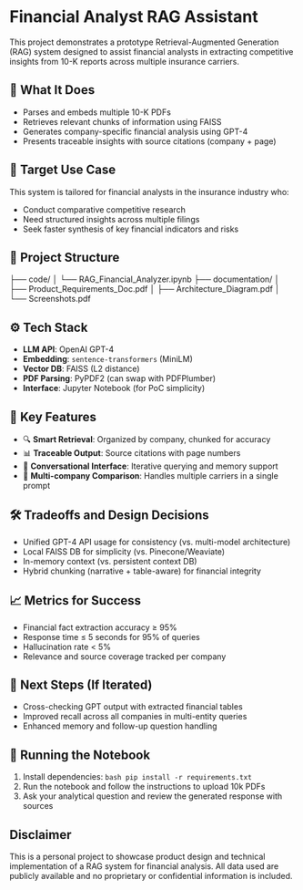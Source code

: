 # Financial Analyst RAG Assistant

This project demonstrates a prototype Retrieval-Augmented Generation (RAG) system designed to assist financial analysts in extracting competitive insights from 10-K reports across multiple insurance carriers.

## 🧠 What It Does

- Parses and embeds multiple 10-K PDFs
- Retrieves relevant chunks of information using FAISS
- Generates company-specific financial analysis using GPT-4
- Presents traceable insights with source citations (company + page)

## 🎯 Target Use Case

This system is tailored for financial analysts in the insurance industry who:
- Conduct comparative competitive research
- Need structured insights across multiple filings
- Seek faster synthesis of key financial indicators and risks

## 📂 Project Structure

├── code/ │ └── RAG_Financial_Analyzer.ipynb ├── documentation/ │ ├── Product_Requirements_Doc.pdf │ ├── Architecture_Diagram.pdf │ └── Screenshots.pdf

## ⚙️ Tech Stack

- **LLM API**: OpenAI GPT-4
- **Embedding**: `sentence-transformers` (MiniLM)
- **Vector DB**: FAISS (L2 distance)
- **PDF Parsing**: PyPDF2 (can swap with PDFPlumber)
- **Interface**: Jupyter Notebook (for PoC simplicity)

## 📌 Key Features

- 🔍 **Smart Retrieval**: Organized by company, chunked for accuracy
- 📊 **Traceable Output**: Source citations with page numbers
- 💬 **Conversational Interface**: Iterative querying and memory support
- 🔁 **Multi-company Comparison**: Handles multiple carriers in a single prompt

## 🛠️ Tradeoffs and Design Decisions

- Unified GPT-4 API usage for consistency (vs. multi-model architecture)
- Local FAISS DB for simplicity (vs. Pinecone/Weaviate)
- In-memory context (vs. persistent context DB)
- Hybrid chunking (narrative + table-aware) for financial integrity

## 📈 Metrics for Success

- Financial fact extraction accuracy ≥ 95%
- Response time ≤ 5 seconds for 95% of queries
- Hallucination rate < 5%
- Relevance and source coverage tracked per company

## 🧪 Next Steps (If Iterated)

- Cross-checking GPT output with extracted financial tables
- Improved recall across all companies in multi-entity queries
- Enhanced memory and follow-up question handling

## 🚀 Running the Notebook

1. Install dependencies:
```bash pip install -r requirements.txt```
2. Run the notebook and follow the instructions to upload 10k PDFs
3. Ask your analytical question and review the generated response with sources

## Disclaimer
This is a personal project to showcase product design and technical implementation of a RAG system for financial analysis. All data used are publicly available and no proprietary or confidential information is included.
